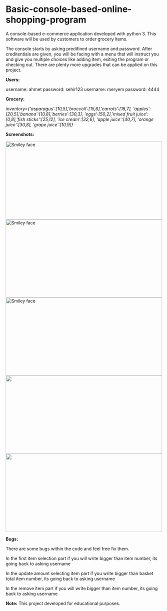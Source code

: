 # Basic-console-based-online-shopping-program
 A console-based e-commerce application developed with python 3. This software will be used by customers to order grocery items.

The console starts by asking predifined username and password. After creditentials are given, you will be facing with a menu that will instruct you and give you multiple choices like adding item, exiting the program or checking out. There are plenty more upgrades that can be applied on this project.

__Users:__

username: ahmet password: sehir123
username: meryem password: 4444

__Grocery:__

*inventory={'asparagus':[10,5],'broccoli':[15,6],'carrots':[18,7],
'apples':[20,5],'banana':[10,8],'berries':[30,3],
'eggs':[50,2],'mixed fruit juice':[0,8],'fish sticks':[25,12],
'ice cream':[32,6], 'apple juice':[40,7], 'orange juice':[30,8],
'grape juice':[10,9]}*

__Screenshots:__

<img src="https://user-images.githubusercontent.com/43733194/76306286-adb48100-62d7-11ea-9b0b-5fad4ae70f63.png" alt="Smiley face" height="250" width="500">
<img src="https://user-images.githubusercontent.com/43733194/76306289-aee5ae00-62d7-11ea-9546-82b4027ce7b5.png" alt="Smiley face" height="250" width="500">
<img src="https://user-images.githubusercontent.com/43733194/76306292-b016db00-62d7-11ea-861e-0fb6e5ec8743.png" alt="Smiley face" height="250" width="500">
<img src="https://user-images.githubusercontent.com/43733194/76306297-b2793500-62d7-11ea-92b5-8c0b02fa6396.png" height="250" width="500">
<img src="https://user-images.githubusercontent.com/43733194/76306299-b311cb80-62d7-11ea-8bc1-e2a41e1b4c1e.png" height="250" width="500">

__Bugs:__

There are some bugs within the code and feel free fix them.

In the first item selection part if you will write bigger than item number, its going back to asking username

In the update amount selecting item part if you write bigger than basket total item number, its going back to asking username

In the remove item part if you will write bigger than item number, its going back to asking username

__Note:__
This project developed for educational purposes.
